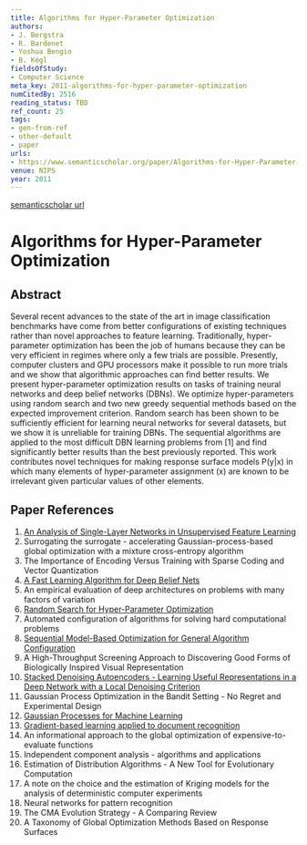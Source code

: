 ```yaml
---
title: Algorithms for Hyper-Parameter Optimization
authors:
- J. Bergstra
- R. Bardenet
- Yoshua Bengio
- B. Kégl
fieldsOfStudy:
- Computer Science
meta_key: 2011-algorithms-for-hyper-parameter-optimization
numCitedBy: 2516
reading_status: TBD
ref_count: 25
tags:
- gen-from-ref
- other-default
- paper
urls:
- https://www.semanticscholar.org/paper/Algorithms-for-Hyper-Parameter-Optimization-Bergstra-Bardenet/03911c85305d42aa2eeb02be82ef6fb7da644dd0?sort=total-citations
venue: NIPS
year: 2011
---
```


[semanticscholar url](https://www.semanticscholar.org/paper/Algorithms-for-Hyper-Parameter-Optimization-Bergstra-Bardenet/03911c85305d42aa2eeb02be82ef6fb7da644dd0?sort=total-citations)

# Algorithms for Hyper-Parameter Optimization

## Abstract

Several recent advances to the state of the art in image classification benchmarks have come from better configurations of existing techniques rather than novel approaches to feature learning. Traditionally, hyper-parameter optimization has been the job of humans because they can be very efficient in regimes where only a few trials are possible. Presently, computer clusters and GPU processors make it possible to run more trials and we show that algorithmic approaches can find better results. We present hyper-parameter optimization results on tasks of training neural networks and deep belief networks (DBNs). We optimize hyper-parameters using random search and two new greedy sequential methods based on the expected improvement criterion. Random search has been shown to be sufficiently efficient for learning neural networks for several datasets, but we show it is unreliable for training DBNs. The sequential algorithms are applied to the most difficult DBN learning problems from [1] and find significantly better results than the best previously reported. This work contributes novel techniques for making response surface models P(y|x) in which many elements of hyper-parameter assignment (x) are known to be irrelevant given particular values of other elements.

## Paper References

1. [An Analysis of Single-Layer Networks in Unsupervised Feature Learning](2011-an-analysis-of-single-layer-networks-in-unsupervised-feature-learning.md)
2. Surrogating the surrogate - accelerating Gaussian-process-based global optimization with a mixture cross-entropy algorithm
3. The Importance of Encoding Versus Training with Sparse Coding and Vector Quantization
4. [A Fast Learning Algorithm for Deep Belief Nets](2006-a-fast-learning-algorithm-for-deep-belief-nets.md)
5. An empirical evaluation of deep architectures on problems with many factors of variation
6. [Random Search for Hyper-Parameter Optimization](2012-random-search-for-hyper-parameter-optimization.md)
7. Automated configuration of algorithms for solving hard computational problems
8. [Sequential Model-Based Optimization for General Algorithm Configuration](2011-sequential-model-based-optimization-for-general-algorithm-configuration.md)
9. A High-Throughput Screening Approach to Discovering Good Forms of Biologically Inspired Visual Representation
10. [Stacked Denoising Autoencoders - Learning Useful Representations in a Deep Network with a Local Denoising Criterion](2010-stacked-denoising-autoencoders-learning-useful-representations-in-a-deep-network-with-a-local-denoising-criterion.md)
11. Gaussian Process Optimization in the Bandit Setting - No Regret and Experimental Design
12. [Gaussian Processes for Machine Learning](2009-gaussian-processes-for-machine-learning.md)
13. [Gradient-based learning applied to document recognition](1998-gradient-based-learning-applied-to-document-recognition.md)
14. An informational approach to the global optimization of expensive-to-evaluate functions
15. Independent component analysis - algorithms and applications
16. Estimation of Distribution Algorithms - A New Tool for Evolutionary Computation
17. A note on the choice and the estimation of Kriging models for the analysis of deterministic computer experiments
18. Neural networks for pattern recognition
19. The CMA Evolution Strategy - A Comparing Review
20. A Taxonomy of Global Optimization Methods Based on Response Surfaces
